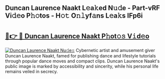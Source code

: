 ## Duncan Laurence Naakt L𝚎a𝚔ed N𝚞𝚍e - Part-vRF Vi𝚍𝚎o P𝚑𝚘tos - H𝚘𝚝 O𝚗𝚕yf𝚊ns L𝚎a𝚔s IFp6i

# <h2><a href="http://kfdb31.oniu.top/?m=Duncan+Laurence+Naakt">🔗👉 🔴 Duncan Laurence Naakt P𝚑ot𝚘𝚜 V𝚒d𝚎o</a></h2>

[![Duncan Laurence Naakt Nu𝚍e𝚜](https://i.imgur.com/0qMVB7G.gif)](http://kfdb31.oniu.top/?m=Duncan+Laurence+Naakt)
Cybernetic artist and amusement giver Duncan Laurence Naakt, famed for publishing dance and lifestyle tutorials through popular dance moves and compact clips. Duncan Laurence Naakt's public image is marked by accessibility and sincerity, while his personal life remains veiled in secrecy.  
